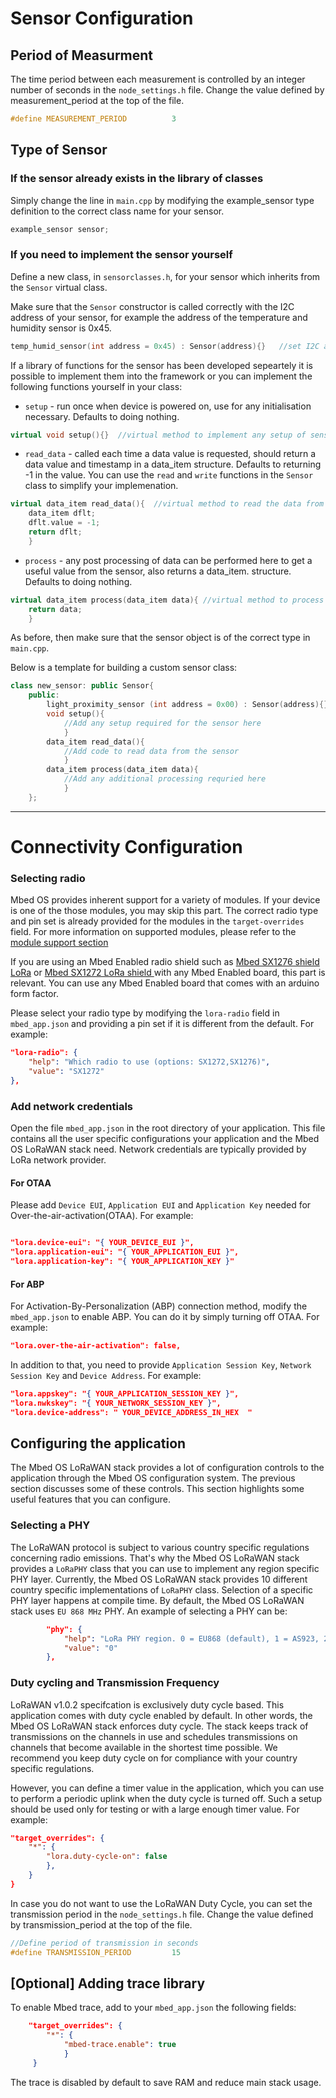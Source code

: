 # Sensor Configuration
## Period of Measurment
The time period between each measurement is controlled by an integer number of seconds in the `node_settings.h` file. Change the value defined by measurement_period at the top of the file.
```c++
#define MEASUREMENT_PERIOD          3     
```
## Type of Sensor
### If the sensor already exists in the library of classes
Simply change the line in `main.cpp` by modifying the example_sensor type definition to the correct class name for your sensor.
```c++
example_sensor sensor;
```
### If you need to implement the sensor yourself
Define a new class, in `sensorclasses.h`, for your sensor which inherits from the `Sensor` virtual class.

Make sure that the `Sensor` constructor is called correctly with the I2C address of your sensor, for example the address of the temperature and humidity sensor is 0x45.
```c++
temp_humid_sensor(int address = 0x45) : Sensor(address){}   //set I2C address
```

If a library of functions for the sensor has been developed sepeartely it is possible to implement them into the framework or you can implement the following functions yourself in your class:

* `setup` - run once when device is powered on, use for any initialisation necessary. Defaults to doing nothing.
```c++
virtual void setup(){}  //virtual method to implement any setup of sensor, default to do nothing
```
* `read_data` - called each time a data value is requested, should return a data value and timestamp in a data_item structure. Defaults to returning -1 in the value. You can use the `read` and `write` functions in the `Sensor` class to simplify your implemenation.
```c++        
virtual data_item read_data(){  //virtual method to read the data from a sensor, default to returning -1 in the value
    data_item dflt;
    dflt.value = -1;
    return dflt;
    }
```
* `process` - any post processing of data can be performed here to get a useful value from the sensor, also returns a data_item. structure. Defaults to doing nothing.
```c++
virtual data_item process(data_item data){ //virtual method to process data, default to returning input value.
    return data;
    }
```

As before, then make sure that the sensor object is of the correct type in `main.cpp`.

Below is a template for building a custom sensor class:
```c++
class new_sensor: public Sensor{
    public:
        light_proximity_sensor (int address = 0x00) : Sensor(address){} //set I2C address (Ensure this is correct)
        void setup(){
            //Add any setup required for the sensor here
            }
        data_item read_data(){
            //Add code to read data from the sensor
            }
        data_item process(data_item data){ 
            //Add any additional processing requried here
            }
    };
```



***


# Connectivity Configuration

### Selecting radio

Mbed OS provides inherent support for a variety of modules. If your device is one of the those modules, you may skip this part. The correct radio type and pin set is already provided for the modules in the `target-overrides` field. For more information on supported modules, please refer to the [module support section](#module-support)

If you are using an Mbed Enabled radio shield such as [Mbed SX1276 shield LoRa](https://os.mbed.com/components/SX1276MB1xAS/) or [Mbed SX1272 LoRa shield ](https://os.mbed.com/components/SX1272MB2xAS/) with any Mbed Enabled board, this part is relevant. You can use any Mbed Enabled board that comes with an arduino form factor.

Please select your radio type by modifying the `lora-radio` field in `mbed_app.json` and providing a pin set if it is different from the default. For example:

```json
"lora-radio": {
    "help": "Which radio to use (options: SX1272,SX1276)",
    "value": "SX1272"
},
```

### Add network credentials

Open the file `mbed_app.json` in the root directory of your application. This file contains all the user specific configurations your application and the Mbed OS LoRaWAN stack need. Network credentials are typically provided by LoRa network provider.

#### For OTAA

Please add `Device EUI`, `Application EUI` and `Application Key` needed for Over-the-air-activation(OTAA). For example:

```json

"lora.device-eui": "{ YOUR_DEVICE_EUI }",
"lora.application-eui": "{ YOUR_APPLICATION_EUI }",
"lora.application-key": "{ YOUR_APPLICATION_KEY }"
```

#### For ABP

For Activation-By-Personalization (ABP) connection method, modify the `mbed_app.json` to enable ABP. You can do it by simply turning off OTAA. For example:

```json
"lora.over-the-air-activation": false,
```

In addition to that, you need to provide `Application Session Key`, `Network Session Key` and `Device Address`. For example:

```json
"lora.appskey": "{ YOUR_APPLICATION_SESSION_KEY }",
"lora.nwkskey": "{ YOUR_NETWORK_SESSION_KEY }",
"lora.device-address": " YOUR_DEVICE_ADDRESS_IN_HEX  " 
```

## Configuring the application

The Mbed OS LoRaWAN stack provides a lot of configuration controls to the application through the Mbed OS configuration system. The previous section discusses some of these controls. This section highlights some useful features that you can configure.

### Selecting a PHY

The LoRaWAN protocol is subject to various country specific regulations concerning radio emissions. That's why the Mbed OS LoRaWAN stack provides a `LoRaPHY` class that you can use to implement any region specific PHY layer. Currently, the Mbed OS LoRaWAN stack provides 10 different country specific implementations of `LoRaPHY` class. Selection of a specific PHY layer happens at compile time. By default, the Mbed OS LoRaWAN stack uses `EU 868 MHz` PHY. An example of selecting a PHY can be:

```json
        "phy": {
            "help": "LoRa PHY region. 0 = EU868 (default), 1 = AS923, 2 = AU915, 3 = CN470, 4 = CN779, 5 = EU433, 6 = IN865, 7 = KR920, 8 = US915, 9 = US915_HYBRID",
            "value": "0"
        },
```

### Duty cycling and Transmission Frequency

LoRaWAN v1.0.2 specifcation is exclusively duty cycle based. This application comes with duty cycle enabled by default. In other words, the Mbed OS LoRaWAN stack enforces duty cycle. The stack keeps track of transmissions on the channels in use and schedules transmissions on channels that become available in the shortest time possible. We recommend you keep duty cycle on for compliance with your country specific regulations. 

However, you can define a timer value in the application, which you can use to perform a periodic uplink when the duty cycle is turned off. Such a setup should be used only for testing or with a large enough timer value. For example:

```json 
"target_overrides": {
	"*": {
		"lora.duty-cycle-on": false
		},
	}
}
```

In case you do not want to use the LoRaWAN Duty Cycle, you can set the transmission period in the `node_settings.h` file. Change the value defined by transmission_period at the top of the file.
```c++
//Define period of transmission in seconds
#define TRANSMISSION_PERIOD         15   
```

## [Optional] Adding trace library
To enable Mbed trace, add to your `mbed_app.json` the following fields:

```json
    "target_overrides": {
        "*": {
            "mbed-trace.enable": true
            }
     }
```
The trace is disabled by default to save RAM and reduce main stack usage.

